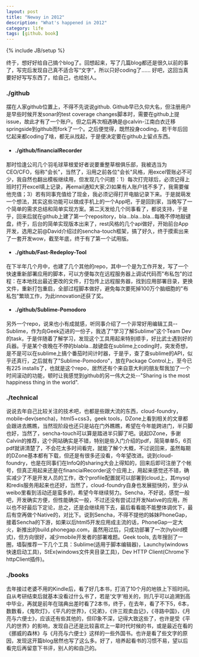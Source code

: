 ```yaml
---
layout: post
title: "Neway in 2012"
description: "What's happened in 2012"
category: life
tags: [github，book]
---
```

{% include JB/setup %}

终于，想好好给自己搞个blog了。回想起来，写了几篇blog都还是很久以前的事了，写完后发现自己真不适合写“文字”，所以只好coding了……
好吧，这回当真要好好写写东西了，给自己，也给别人。

### ./github
摆在人家github位置上，不得不先说说github. Github早已久仰大名，但注册用户是早些时候开发sonar的test coverage changes脚本时，需要在github上提issue，故此才有了一个账户。但之后再次相遇确是@calvin-江南白衣迁移springside到github而fork了一个。之后便觉得，既然投身coding，若干年后回忆起来都coding了啥，都无从找起，于是便决定要在github上留点东西。

* #### ./github/financialRecorder
那时恰逢公司几个羽毛球草根爱好者说要重整草根俱乐部，我被选当为CEO/CFO，俗称"会长"，当然了，沿用之前各位"会长"风格，用excel管账必不可少，我自然也翻出模板继续用，但发现几个问题：1）每次打完球后，必须记得上班时打开excel填上记录，再email通知大家;2)如果有人账户钱不多了，我需要催他充值；3）若有同事充值给了现金，我必须记得打开电脑记录下来。于是就萌发一个想法，其实这些功能可以做成手机上的一个App吧，于是回到家，当晚写了一个简单的需求总结和简单实现方案。第二天发给几个同事看了，都说支持，于是乎，回来后就在github上建了第一个repository，bla...bla...bla...每晚不停地敲键盘，终于，后台的简单实现版本出来了，rest风格的几个api做好，开始前台App开发，选用之前@David介绍过的sencha-touch框架，搞了好久，终于摸索出来了一套开发wow，截至年底，终于有了第一个试用版。

* #### ./github/Fast-Redeploy-Tool
在下半年几个月中，也建了几个其他的repo，其中一个是为工作开发，写了一个快速重新部署应用的脚本，可以方便每次在远程服务器上调试代码而"布私包"的过程：在本地找出最近更改的文件，打包传上远程服务器，找到应用部署目录，更换文件，重新打包重启，全部过程脚本做好，避免每次要死掉100万个脑细胞的"布私包"繁琐工作，为此innovation还获了奖。

* #### ./github/Sublime-Pomodoro
另外一个repo，说来也小有成就感，听同事介绍了一个非常好用编辑工具--Sublime，作为向Geek迈进的一份子，我选了"学习了解Sublime"这个Team Dev的task，于是伴随着了解学习，发现这个工具用起来特别顺手，好比武士遇到好的兵器。于是某个夜晚在不停的blabla...敲键盘在sublime上coding时，突发奇想，是不是可以在sublime上搞个番茄时间计时器，于是乎，查了查sublime的API，似乎还真行，之后就有了"Sublime-Pomodoro"，放在Package Control上，至今已有225 installs了，也就是这个repo，居然还有个来自意大利的朋友帮我加了一个时间滚动的功能，顿时让我感觉到github的另一伟大之处--"Sharing is the most happiness thing in the world". 

### ./technical
说说去年自己比较关注的技术吧，也都是些跟大流的东西，cloud-foundry，mobile-dev(sencha)，html5+css3，geek tools，DZone上看到相关的文章都会跟进去瞧瞧，当然现阶段也还只是站在门外瞧瞧，希望在今年能跨进门，半只脚也好，当然了，sencha-touch可以算是踏进半只脚了吧。说起DZone，多谢Calvin的推荐，这个网站确实是不错，特别是些入门介绍的pdf，简简单单5，6页pdf就讲清楚了，不会花太多时间看完，就能了解个大概，不过说回来，虽然每期的DZone基本都有下载，但还是有很多还没看，今年望改进。说到cloud-foundry，也是在同事们在InfoQ的sharing大会上得知的，回来后即可注册了个帐号，但真正用起来还是在financialRecorder这个应用上，用起来感觉还不错，确实减少了不是开发人员的工作，改个profile配置就可以部署到cloud上，其mysql和redis服务用起来也还好，当然了，cloud-foundry自身也发展挺快的，至少从weibo里看到活动还是蛮多的，希望今年继续努力。Sencha，不好说，感觉一般吧，开发确实方便，但性能确实一般，不过还没有尝试过开发Native的应用，所以也不好最后下定论，总之，还是会继续用下去，最后看看能不能整体调优下，最后有空再做个Native的，对比下。说到Sencha，不得不提他的姊妹PhoneGap，接着Sencha的下游，如果以后html5开发应用成主流的话，PhoneGap一定大火，新推出的build.phonegap.com，虽然用过后，只成功部署了一次(hybird模式)，但方向很好，减少mobile开发者的部署难题。Geek tools, 去年搜刮了一圈，墙裂推荐一下几个工具：Sublime(适用于脚本编辑器)，Launchy(windows快速启动工具)，StEx(windows文件夹目录工具)，Dev HTTP Client(Chrome下httpClient插件)。

### ./books
去年接过老婆不用的Kindle后，看了好几本书，打消了10个月的地铁上下班时间。自从考研结束后就基本没看过什么书了，若是‘文字’相关的，则几乎可以追溯到高中毕业，再就是前年在瑞典出差时看了2本书，终于，在去年，看了不下5，6本，数数看，《鬼吹灯》，《平凡的世界》，《兄弟》，《许三观卖血记》，《寻路中国》，《月亮与六便士》，应该还有些其他的，但印象不深，记得大致这些了，也许是受《平凡的世界》的影响，发现自己还是比较喜欢上一辈时代时候的书，或是最近在看的《挪威的森林》与《月亮与六便士》这样的一些外国书。也许是看了些文字的原因，发现这开篇blog居然也写了这么多。好了，培养起看书的习惯不易，望以后看完后再留意下书评，别人的和自己的。